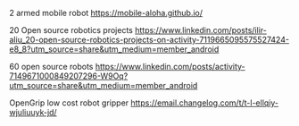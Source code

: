 
2 armed mobile robot
https://mobile-aloha.github.io/

20 Open source robotics projects
https://www.linkedin.com/posts/ilir-aliu_20-open-source-robotics-projects-on-activity-7119665095575527424-e8_8?utm_source=share&utm_medium=member_android

60 open source robots
https://www.linkedin.com/posts/activity-7149671000849207296-W9Oq?utm_source=share&utm_medium=member_android

OpenGrip low cost robot gripper
https://email.changelog.com/t/t-l-ellqiy-wjuliuuyk-jd/